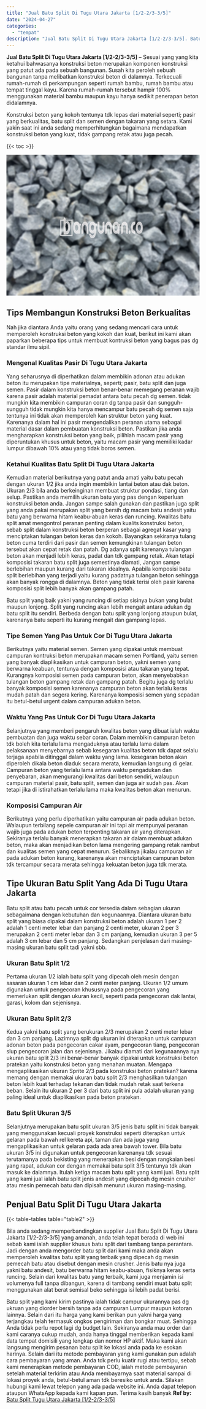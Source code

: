 ```yaml
---
title: "Jual Batu Split Di Tugu Utara Jakarta [1/2-2/3-3/5]"
date: "2024-04-27"
categories: 
  - "tempat"
description: "Jual Batu Split Di Tugu Utara Jakarta [1/2-2/3-3/5]. Batu split yang kami kirim pastinya ialah tidak campur ukurannya pas dg ukruan yang diorder bersih tanpa..."
---
```


**Jual Batu Split Di Tugu Utara Jakarta \[1/2-2/3-3/5\]** – Sesuai yang yang kita ketahui bahwasanya konstruksi beton merupakan komponen konstruksi yang patut ada pada sebuah bangunan. Susah kita peroleh sebuah bangunan tanpa melibatkan konstruksi beton di dalamnya. Terkecuali rumah-rumah di perkampungan seperti rumah bambu, rumah bambu atau tempat tinggal kayu. Karena rumah-rumah tersebut hampir 100% menggunakan material bambu maupun kayu hanya sedikit penerapan beton didalamnya.

Konstruksi beton yang kokoh tentunya tdk lepas dari material seperti; pasir yang berkualitas, batu split dan semen dengan takaran yang setara. Kami yakin saat ini anda sedang memperhitungkan bagaimana mendapatkan konstruksi beton yang kuat, tidak gampang retak atau juga pecah.

{{< toc >}}

![Jual Batu Split Di Tugu Utara Jakarta [1/2-2/3-3/5]](/images/jual-batu-split-35.png)

## Tips Membangun Konstruksi Beton Berkualitas

Nah jika diantara Anda yaitu orang yang sedang mencari cara untuk memperoleh konstruksi beton yang kokoh dan kuat, berikut ini kami akan paparkan beberapa tips untuk membuat kontruksi beton yang bagus pas dg standar ilmu sipil.

### Mengenal Kualitas Pasir Di Tugu Utara Jakarta

Yang seharusnya di diperhatikan dalam membikin adonan atau adukan beton itu merupakan tipe materialnya, seperti; pasir, batu split dan juga semen. Pasir dalam konstruksi beton benar-benar memegang peranan wajib karena pasir adalah material pemadat antara batu pecah dg semen. tidak mungkin kita membikin campuran coran dg tanpa pasir dan sungguh-sungguh tidak mungkin kita hanya mencampur batu pecah dg semen saja tentunya ini tidak akan memperoleh kan struktur beton yang kuat. Karenanya dalam hal ini pasir mengendalikan peranan utama sebagai material dasar dalam pembuatan konstruksi beton. Pastikan jika anda mengharapkan konstruksi beton yang baik, pilihlah macam pasir yang diperuntukan khusus untuk beton, yaitu macam pasir yang memiliki kadar lumpur dibawah 10% atau yang tidak boros semen.

### Ketahui Kualitas Batu Split Di Tugu Utara Jakarta

Kemudian material berikutnya yang patut anda amati yaitu batu pecah dengan ukuran 1/2 jika anda ingin membikin lantai beton atau dak beton. Ukuran 2/3 bila anda berkeinginan membuat struktur pondasi, tiang dan selup. Pastikan anda memilih ukuran batu yang pas dengan keperluan konstruksi beton anda. Jangan sampe salah gunakan dan pastikan juga split yang anda pakai merupakan split yang bersih dg macam batu andesit yaitu batu yang berwarna hitam keabu-abuan keras dan runcing. Kwalitas batu split amat mengontrol peranan penting dalam kualits konstruksi beton, sebab split dalam konstruksi beton berperan sebagai agregat kasar yang menciptakan tulangan beton keras dan kokoh. Bayangkan sekiranya tulang beton cuma terdiri dari pasir dan semen kemungkinan tulangan beton tersebut akan cepat retak dan patah. Dg adanya split karenanya tulangan beton akan menjadi lebih keras, padat dan tdk gampang retak. Akan tetapi komposisi takaran batu split juga semestinya diamati, Jangan sampe berlebihan maupun kurang dari takaran idealnya. Apabila komposisi batu split berlebihan yang terjadi yaitu kurang padatnya tulangan beton sehingga akan banyak rongga di dalamnya. Beton yang tidak terisi oleh pasir karena komposisi split lebih banyak akan gampang patah.

Batu split yang baik yakni yang runcing di setiap sisinya bukan yang bulat maupun lonjong. Split yang runcing akan lebih mengait antara adukan dg batu split itu sendiri. Berbeda dengan batu split yang lonjong ataupun bulat, karenanya batu seperti itu kurang mengait dan gampang lepas.

### Tipe Semen Yang Pas Untuk Cor Di Tugu Utara Jakarta

Berikutnya yaitu material semen. Semen yang dipakai untuk membuat campuran kontruksi beton merupakan macam semen Portland, yaitu semen yang banyak diaplikasikan untuk campuran beton, yakni semen yang berwarna keabuan, tentunya dengan komposisi atau takaran yang tepat. Kurangnya komposisi semen pada campuran beton, akan menyebabkan tulangan beton gampang retak dan gampang patah. Begitu juga dg terlalu banyak komposisi semen karenanya campuran beton akan terlalu keras mudah patah dan segera kering. Karenanya komposisi semen yang sepadan itu betul-betul urgent dalam campuran adukan beton.

### Waktu Yang Pas Untuk Cor Di Tugu Utara Jakarta

Selanjutnya yang memberi pengaruh kwalitas beton yang dibuat ialah waktu pembuatan dan juga waktu sebar coran. Dalam membikin campuran beton tdk boleh kita terlalu lama mengaduknya atau terlalu lama dalam pelaksanaan menyebarnya sebab kesegaran kualitas beton tdk dapat selalu terjaga apabila ditinggal dalam waktu yang lama. kesegaran beton akan diperoleh dikala beton diaduk secara merata, kemudian langsung di gelar. Campuran beton yang terlalu lama antara waktu pengadukan dan penyebaran, akan mengurangi kwalitas dari beton sendiri, walaupun campuran material pasir, batu split, semen dan juga air sudah pas. Akan tetapi jika di istirahatkan terlalu lama maka kwalitas beton akan menurun.

### Komposisi Campuran Air

Berikutnya yang perlu diperhatikan yaitu campuran air pada adukan beton. Walaupun terbilang sepele campuran air ini tapi air mempunyai peranan wajib juga pada adukan beton terpenting takaran air yang diterapkan. Sekiranya terlalu banyak menerapkan takaran air dalam membuat adukan beton, maka akan menjadikan beton lama mengering gampang retak rambut dan kualitas semen yang cepat menurun. Sebaliknya jikalau campuran air pada adukan beton kurang, karenanya akan menciptakan campuran beton tdk tercampur secara merata sehingga kekuatan beton juga tdk merata.

## Tipe Ukuran Batu Split Yang Ada Di Tugu Utara Jakarta

Batu split atau batu pecah untuk cor tersedia dalam sebagian ukuran sebagaimana dengan kebutuhan dan kegunaannya. Diantara ukuran batu split yang biasa dipakai dalam konstruksi beton adalah ukuran 1 per 2 adalah 1 centi meter lebar dan panjang 2 centi meter, ukuran 2 per 3 merupakan 2 centi meter lebar dan 3 cm panjang, kemudian ukuran 3 per 5 adalah 3 cm lebar dan 5 cm panjang. Sedangkan penjelasan dari masing-masing ukuran batu split tadi yakni sbb.

### Ukuran Batu Split 1/2

Pertama ukuran 1/2 ialah batu split yang dipecah oleh mesin dengan sasaran ukuran 1 cm lebar dan 2 centi meter panjang. Ukuran 1/2 umum digunakan untuk pengecoran khususnya pada pengecoran yang memerlukan split dengan ukuran kecil, seperti pada pengecoran dak lantai, garasi, kolom dan sejenisnya.

### Ukuran Batu Split 2/3

Kedua yakni batu split yang berukuran 2/3 merupakan 2 centi meter lebar dan 3 cm panjang. Lazimnya split dg ukuran ini diterapkan untuk campuran adonan beton pada pengecoran cakar ayam, pengecoran tiang, pengecoran slup pengecoran jalan dan sejenisnya. Jikalau diamati dari kegunaannya nya ukuran batu split 2/3 ini benar-benar banyak dipakai untuk konstruksi beton pratekan yaitu konstruksi beton yang menahan muatan. Mengapa mengaplikasikan ukuran Sprite 2/3 pada konstruksi beton pratekan? karena memang dengan memakai ukuran batu split 2/3 menghasilkan tulangan beton lebih kuat terhadap tekanan dan tidak mudah retak saat terkena beban. Selain itu ukuran 2 per 3 dari batu split ini pula adalah ukuran yang paling ideal untuk diaplikasikan pada beton pratekan.

### Batu Split Ukuran 3/5

Selanjutnya merupakan batu split ukuran 3/5 jenis batu split ini tidak banyak yang menggunakan kecuali proyek konstruksi seperti diterapkan untuk gelaran pada bawah rel kereta api, taman dan ada juga yang mengaplikasikan untuk gelaran pada ada area bawah tower. Bila batu ukuran 3/5 ini digunakan untuk pengecoran karenanya tdk sesuai terutamanya pada bekisting yang menerapkan besi dengan rangkaian besi yang rapat, adukan cor dengan memakai batu split 3/5 tentunya tdk akan masuk ke dalamnya. Itulah ketiga macam batu split yang kami jual. Batu split yang kami jual ialah batu split jenis andesit yang dipecah dg mesin crusher atau mesin pemecah batu dan dipisah menurut ukuran masing-masing.

## Penjual Batu Split Di Tugu Utara Jakarta

{{< table-tables table="table2" >}}

Bila anda sedang memperbandingkan supplier Jual Batu Split Di Tugu Utara Jakarta \[1/2-2/3-3/5\] yang amanah, anda telah tepat berada di web ini sebab kami ialah supplier khusus batu split dari tambang tanpa perantara. Jadi dengan anda mengorder batu split dari kami maka anda akan memperoleh kwalitas batu split yang terbaik yang dipecah dg mesin pemecah batu atau disebut dengan mesin crusher. Jenis batu nya juga yakni batu andesit, batu berwarna hitam keabu-abuan, fisiknya keras serta runcing. Selain dari kwalitas batu yang terbaik, kami juga menjamin isi volumenya full tanpa dibangun, karena di tambang sendiri muat batu split menggunakan alat berat semisal beko sehingga isi lebih padat berisi.

Batu split yang kami kirim pastinya ialah tidak campur ukurannya pas dg ukruan yang diorder bersih tanpa ada campuran Lumpur maupun kotoran lainnya. Selain dari itu harga yang kami berikan pun yakni harga yang terjangkau telah termasuk ongkos pengiriman dan bongkar muat. Sehingga Anda tidak perlu repot lagi dg budget lain. Sekiranya anda mau order dari kami caranya cukup mudah, anda hanya tinggal memberikan kepada kami data tempat domisili yang lengkap dan nomor HP aktif. Maka kami akan langsung mengirim pesanan batu split ke lokasi anda pada ke esokan harinya. Selain dari itu metode pembayaran yang kami gunakan pun adalah cara pembayaran yang aman. Anda tdk perlu kuatir rugi atau tertipu, sebab kami menerapkan metode pembayaran COD, ialah metode pembayaran setelah material terkirim atau Anda membayarnya saat material sampai di lokasi proyek anda, betul-betul aman tdk beresiko untuk anda. Silakan hubungi kami lewat telepon yang ada pada website ini. Anda dapat telepon ataupun WhatsApp kepada kami kapan pun. Terima kasih banyak
**Ref by:** [Batu Split Tugu Utara Jakarta [1/2-2/3-3/5]](https://id.wikipedia.org/wiki/Batu)
